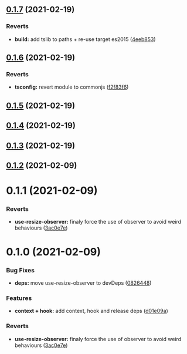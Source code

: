 ## [0.1.7](https://github.com/toinelin/react-locomotive-scroll/compare/0.1.6...0.1.7) (2021-02-19)


### Reverts

* **build:** add tslib to paths + re-use target es2015 ([4eeb853](https://github.com/toinelin/react-locomotive-scroll/commit/4eeb853efabed59fe923aaba710bca124b4633b9))

## [0.1.6](https://github.com/toinelin/react-locomotive-scroll/compare/0.1.5...0.1.6) (2021-02-19)


### Reverts

* **tsconfig:** revert module to commonjs ([f2f83f6](https://github.com/toinelin/react-locomotive-scroll/commit/f2f83f60b5622804d862e4522114da2bf96c1de4))

## [0.1.5](https://github.com/toinelin/react-locomotive-scroll/compare/0.1.4...0.1.5) (2021-02-19)

## [0.1.4](https://github.com/toinelin/react-locomotive-scroll/compare/0.1.3...0.1.4) (2021-02-19)

## [0.1.3](https://github.com/toinelin/react-locomotive-scroll/compare/0.1.2...0.1.3) (2021-02-19)

## [0.1.2](https://github.com/toinelin/react-locomotive-scroll/compare/0.1.1...0.1.2) (2021-02-09)

# 0.1.1 (2021-02-09)


### Reverts

* **use-resize-observer:** finaly force the use of observer to avoid weird behaviours ([3ac0e7e](https://github.com/toinelin/react-locomotive-scroll/commit/3ac0e7eee2d28a0613fa958fdba80f254d8f9c30))

# 0.1.0 (2021-02-09)


### Bug Fixes

* **deps:** move use-resize-observer to devDeps ([0826448](https://github.com/toinelin/react-locomotive-scroll/commit/0826448c608b1fb96ea701d3f470ed3b5cc048b7))


### Features

* **context + hook:** add context, hook and release deps ([d01e09a](https://github.com/toinelin/react-locomotive-scroll/commit/d01e09a4b03a02a8165e788a6d70cf9e3da5f4f5))


### Reverts

* **use-resize-observer:** finaly force the use of observer to avoid weird behaviours ([3ac0e7e](https://github.com/toinelin/react-locomotive-scroll/commit/3ac0e7eee2d28a0613fa958fdba80f254d8f9c30))

